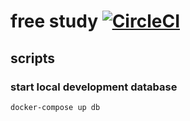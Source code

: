 # free study [![CircleCI](https://circleci.com/gh/holdonnn/freestudy-api.svg?style=svg)](https://circleci.com/gh/holdonnn/freestudy-api)


## scripts

### start local development database

```bash
docker-compose up db
```

